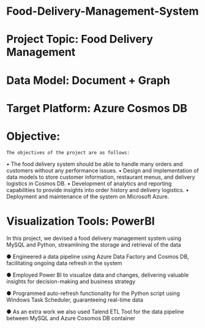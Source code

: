 # Food-Delivery-Management-System


# Project Topic: Food Delivery Management

# Data Model: Document + Graph

# Target Platform: Azure Cosmos DB

# Objective: 

	The objectives of the project are as follows:
•	The food delivery system should be able to handle many orders and customers without any performance issues.
•	Design and implementation of data models to store customer information, restaurant menus, and delivery logistics in Cosmos DB.
•	Development of analytics and reporting capabilities to provide insights into order history and delivery logistics.
•	Deployment and maintenance of the system on Microsoft Azure.

# Visualization Tools: PowerBI

In this project, we devised a food delivery management system using MySQL and Python, streamlining the storage and retrieval of the data

●	Engineered a data pipeline using Azure Data Factory and Cosmos DB, facilitating ongoing data refresh in the system

●	Employed Power BI to visualize data and changes, delivering valuable insights for decision-making and business strategy

●	Programmed auto-refresh functionality for the Python script using Windows Task Scheduler, guaranteeing real-time data

●	As an extra work we also used Talend ETL Tool for the data pipeline between MySQL and Azure Cosomos DB container

